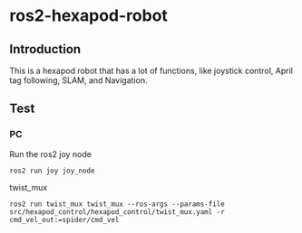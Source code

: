 # ros2-hexapod-robot
## Introduction
This is a hexapod robot that has a lot of functions, like joystick control, April tag following, SLAM, and Navigation.
## Test
### PC
Run the ros2 joy node 
```
ros2 run joy joy_node
```
twist_mux
```
ros2 run twist_mux twist_mux --ros-args --params-file src/hexapod_control/hexapod_control/twist_mux.yaml -r cmd_vel_out:=spider/cmd_vel
```
